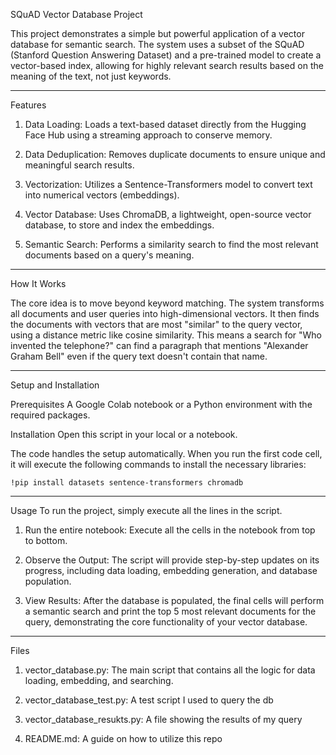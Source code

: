 SQuAD Vector Database Project

This project demonstrates a simple but powerful application of a vector database for semantic search. 
The system uses a subset of the SQuAD (Stanford Question Answering Dataset) and a pre-trained model to create a vector-based index, allowing for highly relevant search results based on the meaning of the text, not just keywords.

***************************************************************************************************************************************************************************************************************************************************************************************************

Features

1. Data Loading: Loads a text-based dataset directly from the Hugging Face Hub using a streaming approach to conserve memory.

2. Data Deduplication: Removes duplicate documents to ensure unique and meaningful search results.

3. Vectorization: Utilizes a Sentence-Transformers model to convert text into numerical vectors (embeddings).

4. Vector Database: Uses ChromaDB, a lightweight, open-source vector database, to store and index the embeddings.

5. Semantic Search: Performs a similarity search to find the most relevant documents based on a query's meaning.

***************************************************************************************************************************************************************************************************************************************************************************************************

How It Works

The core idea is to move beyond keyword matching. The system transforms all documents and user queries into high-dimensional vectors. It then finds the documents with vectors that are most "similar" to the query vector, using a distance metric like cosine similarity. This means a search for "Who invented the telephone?" can find a paragraph that mentions "Alexander Graham Bell" even if the query text doesn't contain that name.

***************************************************************************************************************************************************************************************************************************************************************************************************

Setup and Installation

Prerequisites
A Google Colab notebook or a Python environment with the required packages.

Installation
Open this script in your local or a notebook.

The code handles the setup automatically. When you run the first code cell, it will execute the following commands to install the necessary libraries:

`!pip install datasets sentence-transformers chromadb`

***************************************************************************************************************************************************************************************************************************************************************************************************

Usage
To run the project, simply execute all the lines in the script.

1. Run the entire notebook: Execute all the cells in the notebook from top to bottom.

2. Observe the Output: The script will provide step-by-step updates on its progress, including data loading, embedding generation, and database population.

3. View Results: After the database is populated, the final cells will perform a semantic search and print the top 5 most relevant documents for the query, demonstrating the core functionality of your vector database.

***************************************************************************************************************************************************************************************************************************************************************************************************

Files

1. vector_database.py: The main script that contains all the logic for data loading, embedding, and searching.

2. vector_database_test.py: A test script I used to query the db

3. vector_database_resukts.py: A file showing the results of my query

4. README.md: A guide on how to utilize this repo

